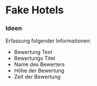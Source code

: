# Fake Hotels

### Ideen
Erfassung folgender Informationen:  
- Bewertung Text  
- Bewertungs Titel  
- Name des Bewerters  
- Höhe der Bewertung  
- Zeit der Bewertung  